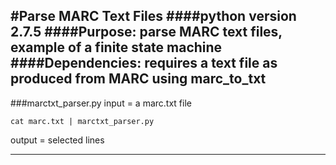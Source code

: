 #Parse MARC Text Files
####python version 2.7.5
####Purpose: parse MARC text files, example of a finite state machine
####Dependencies: requires a text file as produced from MARC using marc_to_txt
------------------------------------------------------------------------------
###marctxt_parser.py
input = a marc.txt file

```
cat marc.txt | marctxt_parser.py
```

output = selected lines

---------------------------------------------------------------------------------
